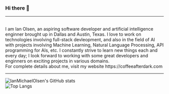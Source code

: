 ### Hi there 👋
<hr>
<br>
I am Ian Olsen, an aspiring software developer and artificial intelligence enginner brought up in Dallas and Austin, Texas. I love to work on technologies involving full-stack devleopment, and also in the field of AI with projects involving Machine Learning, Natural Language Processing, API programming for AIs, etc. I constantly strive to learn new things each and every day; I look forward to working with some great developers and enginners on exciting projects in various domains.
<br>
For complete details about me, visit my website https://coffeeafterdark.com
<br>

<hr>

![IanMichaelOlsen's GitHub stats](https://github-readme-stats.vercel.app/api?username=IanMichaelOlsen&show_icons=true&theme=city_lights)
<br>
![Top Langs](https://github-readme-stats.vercel.app/api/top-langs/?username=IanMichaelOlsen&layout=compact&langs_count=5)

<!--
**IanMichaelOlsen/IanMichaelOlsen** is a ✨ _special_ ✨ repository because its `README.md` (this file) appears on your GitHub profile.

Here are some ideas to get you started:

- 🔭 I’m currently working on ...
- 🌱 I’m currently learning ...
- 👯 I’m looking to collaborate on ...
- 🤔 I’m looking for help with ...
- 💬 Ask me about ...
- 📫 How to reach me: ...
- 😄 Pronouns: ...
- ⚡ Fun fact: ...
-->
